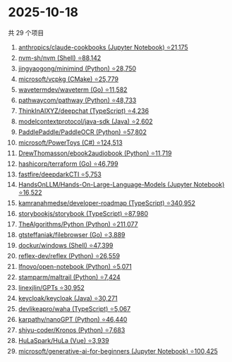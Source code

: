 # 2025-10-18

共 29 个项目

<!-- BEGIN GITHUB -->
<!-- 最后更新时间 2025-10-18 22:07:05 +0800 -->
1. [anthropics/claude-cookbooks (Jupyter Notebook) ⭐21,175](https://github.com/anthropics/claude-cookbooks)
1. [nvm-sh/nvm (Shell) ⭐88,142](https://github.com/nvm-sh/nvm)
1. [jingyaogong/minimind (Python) ⭐28,750](https://github.com/jingyaogong/minimind)
1. [microsoft/vcpkg (CMake) ⭐25,779](https://github.com/microsoft/vcpkg)
1. [wavetermdev/waveterm (Go) ⭐11,582](https://github.com/wavetermdev/waveterm)
1. [pathwaycom/pathway (Python) ⭐48,733](https://github.com/pathwaycom/pathway)
1. [ThinkInAIXYZ/deepchat (TypeScript) ⭐4,236](https://github.com/ThinkInAIXYZ/deepchat)
1. [modelcontextprotocol/java-sdk (Java) ⭐2,602](https://github.com/modelcontextprotocol/java-sdk)
1. [PaddlePaddle/PaddleOCR (Python) ⭐57,802](https://github.com/PaddlePaddle/PaddleOCR)
1. [microsoft/PowerToys (C#) ⭐124,513](https://github.com/microsoft/PowerToys)
1. [DrewThomasson/ebook2audiobook (Python) ⭐11,719](https://github.com/DrewThomasson/ebook2audiobook)
1. [hashicorp/terraform (Go) ⭐46,799](https://github.com/hashicorp/terraform)
1. [fastfire/deepdarkCTI ⭐5,753](https://github.com/fastfire/deepdarkCTI)
1. [HandsOnLLM/Hands-On-Large-Language-Models (Jupyter Notebook) ⭐16,522](https://github.com/HandsOnLLM/Hands-On-Large-Language-Models)
1. [kamranahmedse/developer-roadmap (TypeScript) ⭐340,952](https://github.com/kamranahmedse/developer-roadmap)
1. [storybookjs/storybook (TypeScript) ⭐87,980](https://github.com/storybookjs/storybook)
1. [TheAlgorithms/Python (Python) ⭐211,077](https://github.com/TheAlgorithms/Python)
1. [gtsteffaniak/filebrowser (Go) ⭐3,889](https://github.com/gtsteffaniak/filebrowser)
1. [dockur/windows (Shell) ⭐47,399](https://github.com/dockur/windows)
1. [reflex-dev/reflex (Python) ⭐26,559](https://github.com/reflex-dev/reflex)
1. [lfnovo/open-notebook (Python) ⭐5,071](https://github.com/lfnovo/open-notebook)
1. [stamparm/maltrail (Python) ⭐7,424](https://github.com/stamparm/maltrail)
1. [linexjlin/GPTs ⭐30,952](https://github.com/linexjlin/GPTs)
1. [keycloak/keycloak (Java) ⭐30,271](https://github.com/keycloak/keycloak)
1. [devlikeapro/waha (TypeScript) ⭐5,067](https://github.com/devlikeapro/waha)
1. [karpathy/nanoGPT (Python) ⭐46,440](https://github.com/karpathy/nanoGPT)
1. [shiyu-coder/Kronos (Python) ⭐7,683](https://github.com/shiyu-coder/Kronos)
1. [HuLaSpark/HuLa (Vue) ⭐3,939](https://github.com/HuLaSpark/HuLa)
1. [microsoft/generative-ai-for-beginners (Jupyter Notebook) ⭐100,425](https://github.com/microsoft/generative-ai-for-beginners)
<!-- END GITHUB -->